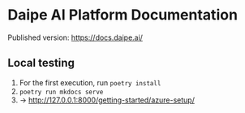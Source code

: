 # Daipe AI Platform Documentation

Published version: https://docs.daipe.ai/


## Local testing

1. For the first execution, run `poetry install`
2. `poetry run mkdocs serve`
3. -> http://127.0.0.1:8000/getting-started/azure-setup/
